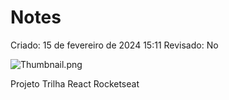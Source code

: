 # Notes

Criado: 15 de fevereiro de 2024 15:11
Revisado: No

![Thumbnail.png](https://i.ibb.co/dW30kvw/Thumbnail.png)

Projeto Trilha React Rocketseat
